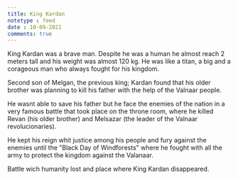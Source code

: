 ```yaml
---
title: King Kardan
notetype : feed
date : 10-09-2021
comments: true
---
```


King Kardan was a brave man. Despite he was a human he almost reach 2 meters tall and his weight was almost 120 kg. He was like a titan, a big and a corageous man who always fought for his kingdom.

Second son of Melgan, the previous king; Kardan found that his older brother was planning to kill his father with the help of the Valnaar people.

He wasnt able to save his father but he face the enemies of the nation in a very famous battle that took place on the throne room, where he killed Revan (his older brother) and Melsazar (the leader of the Valnaar revolucionaries).

He kept his reign whit justice among his people and fury against the enemies until the "Black Day of Windforests" where he fought with all the army to protect the kingdom against the Valanaar.

Battle wich humanity lost and place where King Kardan disappeared. 